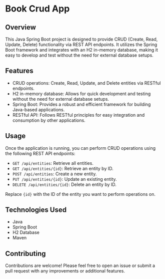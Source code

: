 # Book Crud App

## Overview

This Java Spring Boot project is designed to provide CRUD (Create, Read, Update, Delete) functionality via REST API endpoints. It utilizes the Spring Boot framework and integrates with an H2 in-memory database, making it easy to develop and test without the need for external database setups.

## Features

- CRUD operations: Create, Read, Update, and Delete entities via RESTful endpoints.
- H2 in-memory database: Allows for quick development and testing without the need for external database setups.
- Spring Boot: Provides a robust and efficient framework for building Java-based applications.
- RESTful API: Follows RESTful principles for easy integration and consumption by other applications.



## Usage

Once the application is running, you can perform CRUD operations using the following REST API endpoints:

- `GET /api/entities`: Retrieve all entities.
- `GET /api/entities/{id}`: Retrieve an entity by ID.
- `POST /api/entities`: Create a new entity.
- `PUT /api/entities/{id}`: Update an existing entity.
- `DELETE /api/entities/{id}`: Delete an entity by ID.

Replace `{id}` with the ID of the entity you want to perform operations on.

## Technologies Used

- Java
- Spring Boot
- H2 Database
- Maven

## Contributing

Contributions are welcome! Please feel free to open an issue or submit a pull request with any improvements or additional features.

##
